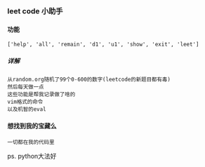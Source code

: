 ### leet code 小助手
#### 功能
    ['help', 'all', 'remain', 'd1', 'u1', 'show', 'exit', 'leet']
##### 详解
    从random.org随机了99个0-600的数字(leetcode的新题目都有毒)
    然后每天做一点
    这些功能是帮我记录做了啥的
    vim格式的命令
    以及机智的eval
#### 想找到我的宝藏么
    一切都在我的代码里

ps. python大法好
